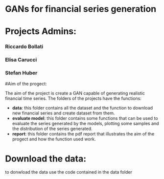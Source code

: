 # GANs for financial series generation
# Projects Admins:

<h3>Riccardo Bollati</h3>

<h3>Elisa Carucci</h3>

<h3>Stefan Huber</h3>

#Aim of the progect:

The aim of the project is create a GAN capable of generating realistic financial time series. The folders of the projects have the functions:

- **data**: this folder contains all the dataset and the function to download new financial series and create dataset from them.
- **evaluate model**: this folder contains some functions that can be used to evaluate the series generated by the models, plotting some samples and the distribution of the series generated.
- **report**: this folder contains the pdf report that illustrates the aim of the progect and how the function used work.

# Download the data:

to donwload the data use the code contained in the data folder
